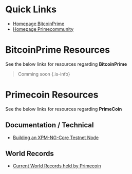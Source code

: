 <!-- TITLE: Home -->
<!-- SUBTITLE: Welcome to the Primecoin & Bitcoin Prime Community Wiki.   -->

# Quick Links
* [Homepage BitcoinPrime ](https://www.bitcoinprime.org)
* [Homepage Primecommunity](https://www.primecommunity.org)
# BitcoinPrime Resources
See the below links for resources regarding **BitcoinPrime**

> Comming soon
{.is-info}

# Primecoin Resources
See the below links for resources regarding **PrimeCoin**

## Documentation / Technical 
* [Building an XPM-NG-Core Testnet Node](documentation/building-primecoin-ng-core)
## World Records
* [Current World Records held by Primecoin](documentation/building-primecoin-ng-core)

